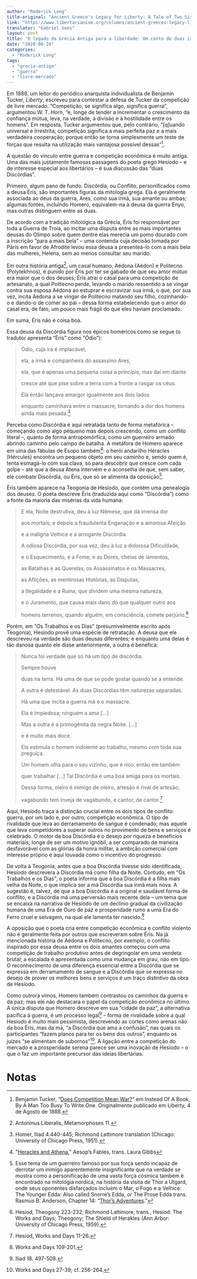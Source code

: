 ```yaml
---
author: "Roderick Long"
title-original: "Ancient Greece's Legacy for Liberty: A Tale of Two Sister"
link: "https://www.libertarianism.org/columns/ancient-greeces-legacy-liberty-tale-two-sisters"
translator: "Gabriel Goes"
layout: post
title: "O legado da Grécia Antiga para a liberdade: Um conto de duas irmãs"
date: "2020-08-24"
categories:   
  - "Roderick Long"
tags: 
  - "grecia-antiga"
  - "guerra"
  - "livre-mercado"
---
```

Em 1888, um leitor do periódico anarquista individualista de Benjamin Tucker, _Liberty_, escreveu para contestar a defesa de Tucker da competição de livre mercado. “Competição, se significa algo, significa guerra”, argumentou W. T. Horn, “e, longe de tender a incrementar o crescimento da confiança mútua, leva, na verdade, à divisão e à hostilidade entre os homens”. Em resposta, Tucker argumentou que, pelo contrário, “\[q\]uando universal e irrestrita, competição significa a mais perfeita paz e a mais verdadeira cooperação; porque então se torna simplesmente um teste de forças que resulta na utilização mais vantajosa possível dessas”[^1].

A questão do vínculo entre guerra e competição econômica é muito antiga. Uma das mais justamente famosas passagens do poeta grego Hesíodo – e de interesse especial aos libertários – é sua discussão das “duas Discórdias”.

Primeiro, algum pano de fundo. Discórdia, ou Conflito, personificados como a deusa Éris, são importantes figuras da mitologia grega. Ela é geralmente associada ao deus da guerra, Ares, como sua irmã, sua amante ou ambas; algumas fontes, incluindo Homero, equivalem-na à deusa da guerra Enyo, mas outras distinguem entre as duas.

De acordo com a tradição mitológica da Grécia, Éris foi responsável por toda a Guerra de Troia, ao incitar uma disputa entre as mais importantes deusas do Olimpo sobre quem dentre elas merecia um pomo dourado com a inscrição “para a mais bela” – uma contenda cuja decisão tomada por Páris em favor de Afrodite levou essa deusa a presenteá-lo com a mais bela das mulheres, Helena, sem ao menos consultar seu marido.

Em outra história antiga[^2], um casal humano, Aédona (Aëdon) e Politecno (Polytekhnos), é punido por Éris por ter se gabado de que seu amor mútuo era maior que o dos deuses; Éris atrai o casal para uma competição de artesanato, a qual Politecno perde, levando o marido ressentido a se vingar contra sua esposa Aédona ao estuprar e escravizar sua irmã, o que, por sua vez, incita Aédona a se vingar de Politecno matando seu filho, cozinhando-o e dando-o de comer ao pai – dessa forma estabelecendo que o amor do casal era, de fato, um pouco mais frágil do que eles haviam proclamado.

Em suma, Éris não é coisa boa.

Essa deusa da Discórdia figura nos épicos homéricos como se segue (o tradutor apresenta “Éris” como “Ódio”):

> Ódio, cuja ira é implacável,
> 
> ela, a irmã e companheira do assassino Ares,
> 
> ela, que é apenas uma pequena coisa a princípio, mas daí em diante
> 
> cresce até que pise sobre a terra com a fronte a rasgar os céus.
> 
> Ela então lançava amargor igualmente aos dois lados
> 
> enquanto caminhava entre o massacre, tornando a dor dos homens ainda mais pesada.[^3]

Perceba como Discórdia é aqui retratada tanto de forma metafórica – começando como algo pequeno mas depois crescendo, como um conflito literal –, quanto de forma antropomórfica, como um guerreiro armado abrindo caminho pelo campo de batalha. A metáfora de Homero aparece em uma das fábulas de Esopo também[^4]: o herói andarilho Héracles (Hércules) encontra um pequeno objeto em seu caminho e, sendo quem é, tenta esmagá-lo com sua clava, só para descobrir que cresce com cada golpe – até que a deusa Atena intervém e o aconselha de que, sem saber, ele combate Discórdia, ou Éris, que só se alimenta da oposição[^5].

Éris também aparece na Teogonia de Hesíodo, que contém uma genealogia dos deuses. O poeta descreve Éris (traduzida aqui como “Discórdia”) como a fonte da maioria das misérias da vida humana:

> E ela, Noite destrutiva, deu à luz Nêmese, que dá imensa dor
> 
> aos mortais; e depois a fraudulenta Enganação e a amorosa Afeição
> 
> e a maligna Velhice e a arrogante Discórdia.
> 
> A odiosa Discórdia, por sua vez, deu à luz a dolorosa Dificuldade,
> 
> e o Esquecimento, e a Fome, e as Dores, cheias de lamentos,
> 
> as Batalhas e as Querelas, os Assassinatos e os Massacres,
> 
> as Aflições, as mentirosas Histórias, as Disputas,
> 
> a Ilegalidade e a Ruína, que dividem uma mesma natureza,
> 
> e o Juramento, que causa mais dano do que qualquer outro aos
> 
> homens terrenos, quando alguém, em consciência, comete perjúrio.[^6]

Porém, em "Os Trabalhos e os Dias" (presumivelmente escrito após Teogonia), Hesíodo provê uma espécie de retratação. A deusa que ele descreveu na verdade são duas deusas diferentes; e enquanto uma delas é tão danosa quanto ele disse anteriormente, a outra é benéfica:

> Nunca foi verdade que só há um tipo de discórdia.
> 
> Sempre houve
> 
> duas na terra. Há uma de que se pode gostar quando se a entende.
> 
> A outra é detestável. As duas Discórdias têm naturezas separadas.
> 
> Há uma que incita a guerra má e o massacre.
> 
> Ela é impiedosa; ninguém a ama \[...\]
> 
> Mas a outra é a primogênita da negra Noite. \[...\]
> 
> e é muito mais doce.
> 
> Ela estimula o homem indolente ao trabalho, mesmo com toda sua preguiça.
> 
> Um homem olha para o seu vizinho, que é rico: então ele também
> 
> quer trabalhar \[...\] Tal Discórdia é uma boa amiga para os mortais.
> 
> Dessa forma, oleiro é inimigo de oleiro, artesão é rival de artesão;
> 
> vagabundo tem inveja de vagabundo, e cantor, de cantor.[^7]

Aqui, Hesíodo traça a distinção crucial entre os dois tipos de conflito: guerra, por um lado e, por outro, competição econômica. O tipo de rivalidade que leva ao derramamento de sangue é condenado; mas aquele que leva competidores a superar outros no provimento de bens e serviços é celebrado. O motor da boa Discórdia é o desejo por riqueza e benefícios materiais; longe de ser um motivo ignóbil, a ser comparado de maneira desfavorável com as glórias da honra militar, a ambição comercial com interesse próprio é aqui louvada como o incentivo do progresso.

De volta à Teogonia, antes que a boa Discórdia tivesse sido identificada, Hesíodo descrevera a Discórdia má como filha da Noite. Contudo, em "Os Trabalhos e os Dias", o poeta informa que a boa Discórdia é a filha mais velha da Noite, o que implica ser a má Discórdia sua irmã mais nova. A sugestão é, talvez, de que a boa Discórdia é a original e saudável forma de conflito, e a Discórdia má uma perversão mais recente dela – um tema que se encaixa na narrativa de Hesíodo de um declínio gradual da civilização humana de uma Era de Ouro de paz e prosperidade rumo a uma Era do Ferro cruel e selvagem, na qual ele lamenta ter nascido.[^8]

A oposição que o poeta cria entre competição econômica e conflito violento não é geralmente feita por outros que escreveram sobre Éris. Na já mencionada história de Aédona e Politecno, por exemplo, o conflito inspirado por essa deusa entre os dois amantes começou com uma competição de trabalho produtivo antes de degringolar em uma vendeta brutal; a escalada é apresentada como uma mudança em grau, não em tipo. O reconhecimento de uma diferença essencial entre a Discórdia que se expressa em derramamento de sangue e a Discórdia que se expressa no desejo de prover os melhores bens e serviços é um traço distintivo da obra de Hesíodo.

Como outrora vimos, Homero também contrastou os caminhos da guerra e da paz; mas ele não destacara o papel da competição econômica no último. A única disputa que Homero descreve em sua “cidade da paz”, a alternativa pacífica à guerra, é um processo legal[^9] – forma de rivalidade sobre a qual Hesíodo é muito mais pessimista, descrevendo as cortes como arenas não da boa Éris, mas da má, “a Discórdia que ama a confusão”, nas quais os participantes “fazem planos para ter os bens dos outros”, enquanto os juízes “se alimentam de subornos”[^10]. A ligação entre a competição do mercado e a prosperidade serena parece ser uma inovação de Hesíodo – o que o faz um importante precursor das ideias libertárias.

# Notas

[^1]: Benjamin Tucker, “[Does Competition Mean War?](http://fair-use.org/benjamin-tucker/instead-of-a-book/does-competition-mean-war)” em Instead Of A Book, By A Man Too Busy To Write One. Originalmente publicado em Liberty, 4 de Agosto de 1888.

[^2]: Antoninus Liberalis, Metamorphoses 11.

[^3]: Homer, Iliad 4.440-445; Richmond Lattimore translation (Chicago: University of Chicago Press, 1951).

[^4]: ”[Heracles and Athena](http://mythfolklore.net/aesopica/oxford/534.htm),” Aesop’s Fables, trans. Laura Gibbs

[^5]: Esse tema de um guerreiro famoso por sua força sendo incapaz de derrotar um inimigo aparentemente insignificante que na verdade se mostra como a personificação de uma vasta força cósmica também é encontrado na mitologia nórdica, na história da visita de Thor a Utgard, onde seus oponentes disfarçados incluem o Mar, o Fogo e a Velhice: The Younger Edda: Also called Snorre’s Edda, or The Prose Edda trans. Rasmus B. Anderson, Chapter 14: “[Thor’s Adventures](http://www.gutenberg.org/ebooks/18947?msg=welcome_stranger#gylfe_XIV).”

[^6]: Hesiod, Theogony 223-232; Richmond Lattimore, trans., Hesiod: The Works and Days; Theogony; The Shield of Herakles (Ann Arbor: University of Chicago Press, 1959).

[^7]: Hesiod, Works and Days 11-26.

[^8]: Works and Days 109-201.

[^9]: Iliad 18. 497-508.

[^10]: Works and Days 27-39; cf. 256-264.
